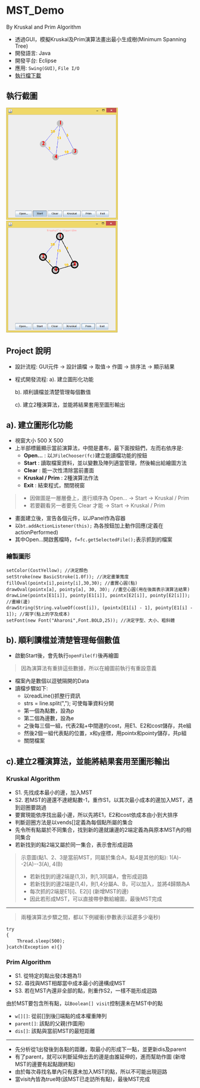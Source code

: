 # MST_Demo
By Kruskal and Prim Algorithm

- 透過GUI，模擬Kruskal及Prim演算法畫出最小生成樹(Minimum Spanning Tree)
- 開發語言: Java
- 開發平台: Eclipse
- 應用: `Swing(GUI)`, `File I/O`
- [執行檔下載](https://maxi67.github.io/projects/download/MST_algo.rar)

## 執行截圖
<img src="img/main.png" height="300"/> <img src="img/run.png" height="300"/>

## Project 說明
- 設計流程:
GUI元件 -> 設計讀檔 -> 取值-> 作圖 -> 排序法 -> 顯示結果 
- 程式開發流程:
    a). 建立圖形化功能
    
    b). 順利讀檔並清楚管理每個數值
    
    c). 建立2種演算法，並能將結果套用至圖形輸出

## a). 建立圖形化功能
- 視窗大小 500 X 500
- 上半部標籤顯示當前演算法，中間是畫布，最下面按鈕們，左而右依序是:
    - **Open...** : 以`JFileChooser(fc)`建立能讀檔功能的按鈕
    - **Start** : 讀取檔案資料，並以變數及陣列適當管理，然後輸出給繪圖方法
    - **Clear** : 能一次性清除當前畫面
    - **Kruskal / Prim** : 2種演算法作法
    - **Exit** : 結束程式，關閉視窗


>- 因做圖是一層層疊上，進行順序為 Open... -> Start -> Kruskal / Prim
>- 若要觀看另一者要先 Clear 才能 -> Start -> Kruskal / Prim

- 畫面建立後，宣告各個元件，以JPanel作為容器
- 以`bt.addActionListener(this);` 為各按鈕加上動作回應(定義在actionPerformed)
- 其中Open...開啟舊檔時，`f=fc.getSelectedFile();`表示抓到的檔案

### 繪製圖形
```java=
setColor(CostYellow); //決定顏色
setStroke(new BasicStroke(1.0f)); //決定畫筆寬度
fillOval(pointx[i],pointy[i],30,30); //畫實心圓(點)
drawOval(pointx[a], pointy[a], 30, 30); //畫空心圓(用在後面表示演算法結果)
drawLine(pointx[E1[i]], pointy[E1[i]], pointx[E2[i]], pointy[E2[i]]); //畫線(邊)
drawString(String.valueOf(cost[i]), (pointx[E1[i] - 1], pointy[E1[i] - 1]); //寫字(點上的字及成本)
setFont(new Font("Aharoni",Font.BOLD,25)); //決定字型、大小、粗斜體
```

## b). 順利讀檔並清楚管理每個數值
- 啟動Start後，會先執行`openFile(f)`後再繪圖
>因為演算法有重排這些數據，所以在繪圖前執行有重設意義
- 檔案內是數個以逗號隔開的Data
- 讀檔步驟如下:
    - 以readLine()抓整行資訊
    - strs = line.split(","); 可使每筆資料分開
    - 第一個為點數，設為p
    - 第二個為邊數，設為e
    - 之後每三個一組，代表2點+中間邊的cost，用E1、E2和cost儲存，共e組
    - 然後2個一組代表點的位置，x和y座標，用pointx和pointy儲存，共p組
    - 關閉檔案

## c).建立2種演算法，並能將結果套用至圖形輸出
### Kruskal Algorithm
- S1. 先找成本最小的邊，加入MST
- S2. 若MST的邊還不達總點數-1，重作S1，以其次最小成本的邊加入MST，遇到迴圈要跳過
- 要實現能依序找出最小邊，所以先將E1，E2和cost依成本由小到大排序
- 判斷迴圈方法是以vends[]定義為每個點所屬的集合
- 先令所有點屬於不同集合，找到新的邊就讓邊的2端定義為與原本MST內的相同集合
- 若新找到的點2端又屬於同一集合，表示會形成迴路

>示意圖(點1、2、3是當前MST，同屬於集合A，點4是其他的點):
> 1(A)--2(A)--3(A), 4(B)
>- 若新找到的邊2端是(1,3)，則1,3同屬A，會形成迴路
>- 若新找到的邊2端是(1,4)，則1,4分屬A、B，可以加入，並將4歸類為A
>- 每次抓的2端是E1[i]、E2[i] (新增MST的邊)
>- 因此若形成MST，可以直接帶參數給繪圖，最後MST完成
---

>兩種演算法步驟之間，都以下例緩衝(參數表示延遲多少毫秒)
```java=
try
{
	Thread.sleep(500);
}catch(Exception e){}
```

### Prim Algorithm
- S1. 從特定的點出發(本題為1)
- S2. 尋找與MST相鄰當中成本最小的邊構成MST
- S3. 若在MST內還非全部的點，則重作S2，一樣不能形成迴路

由於MST要包含所有點，以`Boolean[] visit`控制還未在MST中的點

- `w[][]`: 從前[]到後[]端點的成本權重陣列
- `parent[]`: 該點的父親(作圖用)
- `dis[]`: 該點與當前MST的最短距離
---
- 先分析從1出發後到各點的距離，取最小的形成下一點，並更新dis及parent
- 有了parent，就可以判斷延伸出去的邊是由誰延伸的，進而幫助作圖
    (新增MST的邊要有起點跟終點)
- 由於每次尋找名單內只有還未加入MST的點，所以不可能出現迴路
- 當visit內皆為true時(該MST已走訪所有點)，最後MST完成
